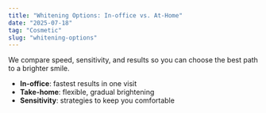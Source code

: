 ```yaml
---
title: "Whitening Options: In-office vs. At-Home"
date: "2025-07-18"
tag: "Cosmetic"
slug: "whitening-options"
---
```


We compare speed, sensitivity, and results so you can choose the best path to a brighter smile.

- **In-office**: fastest results in one visit
- **Take-home**: flexible, gradual brightening
- **Sensitivity**: strategies to keep you comfortable

